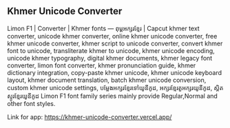 ## Khmer Unicode Converter 
Limon F1 | Converter | Khmer fonts — ​ពុម្ព​អក្សរ​ខ្មែរ | Capcut
khmer text converter, unicode khmer converter, online khmer unicode converter, free khmer unicode converter, khmer script to unicode converter, convert khmer font to unicode, transliterate khmer to unicode, khmer unicode encoding, unicode khmer typography, digital khmer documents, khmer legacy font converter, limon font converter, khmer pronunciation guide, khmer dictionary integration, copy-paste khmer unicode, khmer unicode keyboard layout, khmer document translation, batch khmer unicode conversion, custom khmer unicode settings, បម្លែងអក្សរខ្មែរទៅយូនីកូដ, អក្សរខ្មែរតួអក្សរយូនីកូដ, ស្គិតស្ទូរខ្មែរយូនីកូដ
Limon F1 font family series mainly provide Regular,Normal and other font styles.

Link for app: https://khmer-unicode-converter.vercel.app/
